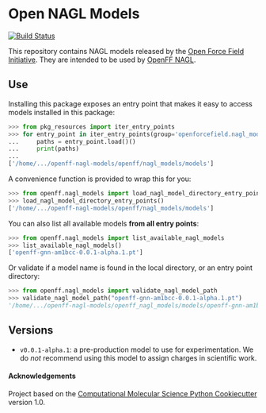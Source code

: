 # Open NAGL Models

[![Build Status](https://github.com/openforcefield/openff-nagl-models/workflows/CI/badge.svg)](https://github.com/openforcefield/openff-nagl-models/actions?query=branch%main+workflow%3ACI)


This repository contains NAGL models released by the [Open Force Field Initiative](https://openforcefield.org). They are intended to be used by [OpenFF NAGL](https://github.com/openforcefield/openff-nagl).

## Use
Installing this package exposes an entry point that makes it easy to access models installed in this package:

```python
>>> from pkg_resources import iter_entry_points
>>> for entry_point in iter_entry_points(group='openforcefield.nagl_model_directory'):
...     paths = entry_point.load()()
...     print(paths)
...
['/home/.../openff-nagl-models/openff/nagl_models/models']
```

A convenience function is provided to wrap this for you:

```python
>>> from openff.nagl_models import load_nagl_model_directory_entry_points
>>> load_nagl_model_directory_entry_points()
['/home/.../openff-nagl-models/openff/nagl_models/models']
```

You can also list all available models **from all entry points**:

```python
>>> from openff.nagl_models import list_available_nagl_models
>>> list_available_nagl_models()
['openff-gnn-am1bcc-0.0.1-alpha.1.pt']
```

Or validate if a model name is found in the local directory, or an entry point directory:

```python
>>> from openff.nagl_models import validate_nagl_model_path
>>> validate_nagl_model_path("openff-gnn-am1bcc-0.0.1-alpha.1.pt")
'/home/.../openff-nagl-models/openff_nagl_models/models/openff-gnn-am1bcc-0.0.1-alpha.1.pt'
```

## Versions
- `v0.0.1-alpha.1`: a pre-production model to use for experimentation. We do *not* recommend using this model to assign charges in scientific work.


#### Acknowledgements

Project based on the
[Computational Molecular Science Python Cookiecutter](https://github.com/molssi/cookiecutter-cms) version 1.0.
